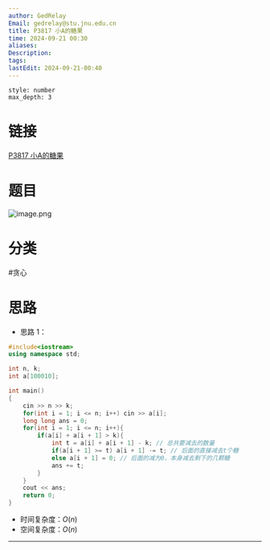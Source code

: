 ```yaml
---
author: GedRelay
Email: gedrelay@stu.jnu.edu.cn
title: P3817 小A的糖果
time: 2024-09-21 00:30
aliases: 
Description: 
tags: 
lastEdit: 2024-09-21-00:40
---
```


```toc
style: number
max_depth: 3
```

# 链接
[P3817 小A的糖果](https://www.luogu.com.cn/problem/P3817) 

# 题目
![image.png](https://ged-pic-bed.oss-cn-guangzhou.aliyuncs.com/img/202409210030798.png)


# 分类
#贪心 

# 思路
- 思路 1：


```cpp
#include<iostream>
using namespace std;

int n, k;
int a[100010];

int main()
{
	cin >> n >> k;
	for(int i = 1; i <= n; i++) cin >> a[i];
	long long ans = 0;
	for(int i = 1; i <= n; i++){
	    if(a[i] + a[i + 1] > k){
	        int t = a[i] + a[i + 1] - k; // 总共要减去的数量
	        if(a[i + 1] >= t) a[i + 1] -= t; // 后面的直接减去t个糖
	        else a[i + 1] = 0; // 后面的减为0，本身减去剩下的几颗糖
	        ans += t;
	    }
	}
	cout << ans;
	return 0;
}
```


- 时间复杂度：${O\left( n \right)  }$ 
- 空间复杂度：${O\left( n \right)  }$ 


---

